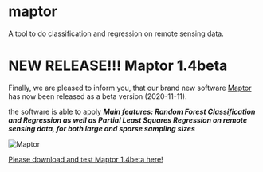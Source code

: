# maptor
A tool to do classification and regression on remote sensing data.


# NEW RELEASE!!! Maptor 1.4beta
Finally, we are pleased to inform you, that our brand new software [Maptor](https://datenportal.wetscapes.de/dataset/maptor-0-0) has now been released as a beta version (2020-11-11).

the software is able to apply 
***Main features: Random Forest Classification and Regression as well as Partial Least Squares Regression on remote sensing data, for both large and sparse sampling sizes***

![Maptor](http://flobeyer.de/img/Maptor_Screenshot.JPG "Maptor 1.4beta")

[Please download and test Maptor 1.4beta here!](https://datenportal.wetscapes.de/dataset/maptor-0-0)
